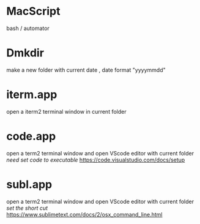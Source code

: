 # MacScript
bash / automator

Dmkdir
==
make a new folder with current date , date format "yyyymmdd"

iterm.app
==
open a iterm2 terminal window in current folder

code.app
==
open a term2 terminal window and open VScode editor with current folder  
*need set code to executable*
https://code.visualstudio.com/docs/setup

subl.app
==
open a term2 terminal window and open VScode editor with current folder
*set the short cut*
https://www.sublimetext.com/docs/2/osx_command_line.html


